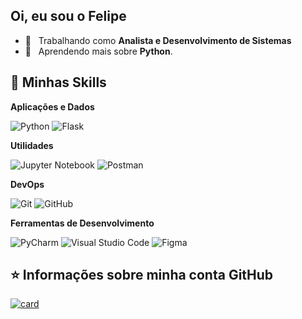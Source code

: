 ## Oi, eu sou o Felipe


- 💼 &nbsp; Trabalhando como **Analista e Desenvolvimento de Sistemas**
- 🌱 &nbsp; Aprendendo mais sobre **Python**.

## 🚀 Minhas Skills

**Aplicações e Dados**

  ![Python](https://img.shields.io/badge/-python-333333?style=for-the-badge&logo=python)
  ![Flask](https://img.shields.io/badge/-flask-333333?style=for-the-badge&logo=flask)

**Utilidades**

  ![Jupyter Notebook](https://img.shields.io/badge/-jupyter%20Notebook-333333?style=flat&logo=jupyter)
  ![Postman](https://img.shields.io/badge/-Postman-333333?style=flat&logo=postman)

**DevOps**

  ![Git](https://img.shields.io/badge/-Git-333333?style=flat&logo=git)
  ![GitHub](https://img.shields.io/badge/-GitHub-333333?style=flat&logo=github)

**Ferramentas de Desenvolvimento**
  
  ![PyCharm](https://img.shields.io/badge/-PyCharm-333333?style=flat&logo=pycharm&logoColor=007ACC)
  ![Visual Studio Code](https://img.shields.io/badge/-Visual%20Studio%20Code-333333?style=flat&logo=visual-studio-code&logoColor=007ACC)
  ![Figma](https://img.shields.io/badge/-Figma-333333?style=flat&logo=figma&logoColor=007ACC)

## ⭐ Informações sobre minha conta GitHub

[![card](https://github-readme-stats.vercel.app/api?username=felipemsousa&theme=dark)](https://github.com/felipemsousa/)


<!--
**felipemsousa/felipemsousa** is a ✨ _special_ ✨ repository because its `README.md` (this file) appears on your GitHub profile.

Here are some ideas to get you started:

- 🔭 I’m currently working on ...
- 🌱 I’m currently learning ...
- 👯 I’m looking to collaborate on ...
- 🤔 I’m looking for help with ...
- 💬 Ask me about ...
- 📫 How to reach me: ...
- 😄 Pronouns: ...
- ⚡ Fun fact: ...
-->
